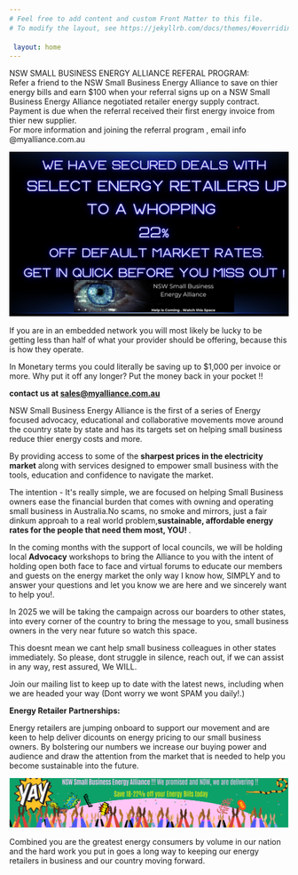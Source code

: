 ```yaml
---
# Feel free to add content and custom Front Matter to this file.
# To modify the layout, see https://jekyllrb.com/docs/themes/#overriding-theme-defaults

 layout: home
---  
```


NSW SMALL BUSINESS ENERGY ALLIANCE REFERAL PROGRAM:  
Refer a friend to the NSW Small Business Energy Alliance to save on thier energy bills and earn $100 when your referral signs up on a NSW Small Business Energy Alliance negotiated retailer energy supply contract. Payment is due when the referral received their first energy invoice from thier new supplier.   
For more information and joining the referral program , email info @myalliance.com.au


![NSW Small Business Energy Alliance. Uniting for Fair Energy Prices & Success. Advocate Educate Collaborate.](/assets/22.jpg)

If you are in an embedded network you will most likely be lucky to be getting less than half of what your provider should be offering, because this is how they operate.  

In Monetary terms you could literally be saving up to $1,000 per invoice or more. Why put it off any longer? Put the money back in your pocket !!  

<b>contact us at sales@myalliance.com.au</b>


NSW Small Business Energy Alliance is the first of a series of Energy focused advocacy, educational and collaborative movements move around the country state by state and has its targets set on helping small business reduce thier energy costs and more.  

By providing access to some of the <b>sharpest prices in the electricity market</b> along with services designed to empower small business with the tools, education and confidence to navigate the market.  

The intention - It's really simple, we are focused on helping Small Business owners ease the financial  burden that comes with owning and operating small business in Australia.No scams, no smoke and mirrors, just a fair dinkum approah to a real world problem,<b>sustainable, affordable energy rates for the people that need them most, YOU! </b>.

In the coming months with the support of local councils,  we will be holding local <b>Advocacy</b> workshops to bring the Alliance to you with the intent of holding open both face to face and virtual forums to educate our members and guests on the energy market the only way I know how, SIMPLY and to answer your questions and let you know we are here and we sincerely want to help you!.  

In 2025 we will be taking the campaign across our boarders to other states, into every corner of the country  to bring the message to you, small business owners in the very near future so watch this space.  

This doesnt mean we cant help small business colleagues in other states immediately. So please, dont struggle in silence, reach out,  if we can assist in any way, rest assured, We WILL.  

Join our mailing list to keep up to date with the latest news, including when we are headed your way (Dont worry we wont SPAM you daily!.)  

<b>Energy Retailer Partnerships:</b>

Energy retailers are jumping onboard to support our movement and are keen to help deliver dicounts on energy pricing to our small business owners.
By bolstering our numbers we increase our buying power and audience and draw the attention from the market that is needed to help you become sustainable into the future.  

![NSW Small Business Energy Alliance. Uniting for Fair Energy Prices & Success. Advocate Educate Collaborate.](/assets/celebrate.svg)

Combined you are the greatest energy consumers by volume in our nation and the hard work you put in goes a long way to keeping our energy retailers in business and our country moving forward. 





